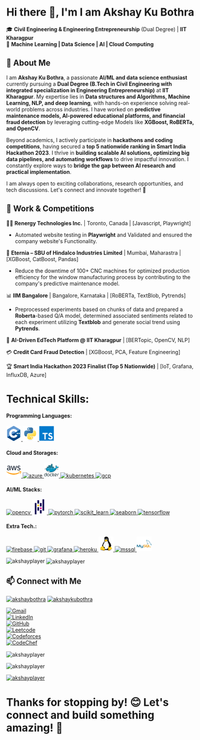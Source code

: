 <h1 align="center">Hi there 👋, I'm I am Akshay Ku Bothra</h1>

🎓 **Civil Engineering & Engineering Entrepreneurship** (Dual Degree) | **IIT Kharagpur**  
📍 **Machine Learning | Data Science | AI | Cloud Computing**  

## 🚀 About Me  
I am **Akshay Ku Bothra**, a passionate **AI/ML and data science enthusiast** currently pursuing a **Dual Degree (B.Tech in Civil Engineering with integrated specialization in Engineering Entrepreneurship)** at **IIT Kharagpur**. My expertise lies in **Data structures and Algorithms, Machine Learning, NLP, and deep learning**, with hands-on experience solving real-world problems across industries. I have worked on **predictive maintenance models, AI-powered educational platforms, and financial fraud detection** by leveraging cutting-edge Models like **XGBoost, RoBERTa, and OpenCV**.  

Beyond academics, I actively participate in **hackathons and coding competitions**, having secured a **top 5 nationwide ranking in Smart India Hackathon 2023**. I thrive in **building scalable AI solutions, optimizing big data pipelines, and automating workflows** to drive impactful innovation. I constantly explore ways to **bridge the gap between AI research and practical implementation**.  

I am always open to exciting collaborations, research opportunities, and tech discussions. Let's connect and innovate together! 🚀   

## 💼 Work & Competitions 
👨‍💻 **Renergy Technologies Inc.** | Toronto, Canada | [Javascript, Playwright]
- Automated website testing in **Playwright** and Validated and ensured the company website's Functionality.
  
🚀 **Eternia – SBU of Hindalco Industries Limited** | Mumbai, Maharastra | [XGBoost, CatBoost, Pandas]  
- Reduce the downtime of 100+ CNC machines for optimized production efficiency for the window manufacturing process by contributing to the company's predictive maintenance model.

📊 **IIM Bangalore** | Bangalore, Karnataka | [RoBERTa, TextBlob, Pytrends]  
- Preprocessed experiments based on chunks of data and prepared a **Roberta**-based Q/A model, determined associated sentiments related to each experiment utilizing **Textblob** and generate social trend using **Pytrends**.
  
🤖 **AI-Driven EdTech Platform @ IIT Kharagpur** | [BERTopic, OpenCV, NLP]

💳 **Credit Card Fraud Detection** | [XGBoost, PCA, Feature Engineering]

🏆 **Smart India Hackathon 2023 Finalist (Top 5 Nationwide)** | [IoT, Grafana, InfluxDB, Azure]



<h1 align="left">Technical Skills:</h1>
<h4 align="left">Programming Languages:</h4>
<p align="left"> <a href="https://www.w3schools.com/cpp/" target="_blank" rel="noreferrer"> <img src="https://raw.githubusercontent.com/devicons/devicon/master/icons/cplusplus/cplusplus-original.svg" alt="cplusplus" width="40" height="40"/> </a> 
<a href="https://www.python.org" target="_blank" rel="noreferrer"> <img src="https://raw.githubusercontent.com/devicons/devicon/master/icons/python/python-original.svg" alt="python" width="40" height="40"/> </a>
<a href="https://www.typescriptlang.org/" target="_blank" rel="noreferrer"> <img src="https://raw.githubusercontent.com/devicons/devicon/master/icons/typescript/typescript-original.svg" alt="typescript" width="40" height="40"/> </a> </p>

<h4 align="left">Cloud and Storages:</h4>
<a href="https://aws.amazon.com" target="_blank" rel="noreferrer"> <img src="https://raw.githubusercontent.com/devicons/devicon/master/icons/amazonwebservices/amazonwebservices-original-wordmark.svg" alt="aws" width="40" height="40"/> </a> <a href="https://azure.microsoft.com/en-in/" target="_blank" rel="noreferrer"> <img src="https://www.vectorlogo.zone/logos/microsoft_azure/microsoft_azure-icon.svg" alt="azure" width="40" height="40"/> </a>
<a href="https://www.docker.com/" target="_blank" rel="noreferrer"> <img src="https://raw.githubusercontent.com/devicons/devicon/master/icons/docker/docker-original-wordmark.svg" alt="docker" width="40" height="40"/> </a>
<a href="https://kubernetes.io" target="_blank" rel="noreferrer"> <img src="https://www.vectorlogo.zone/logos/kubernetes/kubernetes-icon.svg" alt="kubernetes" width="40" height="40"/> </a>
<a href="https://cloud.google.com" target="_blank" rel="noreferrer"> <img src="https://www.vectorlogo.zone/logos/google_cloud/google_cloud-icon.svg" alt="gcp" width="40" height="40"/> </a> 

<h4 align="left">AI/ML Stacks:</h4>
<a href="https://opencv.org/" target="_blank" rel="noreferrer"> <img src="https://www.vectorlogo.zone/logos/opencv/opencv-icon.svg" alt="opencv" width="40" height="40"/> </a> 
<a href="https://pandas.pydata.org/" target="_blank" rel="noreferrer"> <img src="https://raw.githubusercontent.com/devicons/devicon/2ae2a900d2f041da66e950e4d48052658d850630/icons/pandas/pandas-original.svg" alt="pandas" width="40" height="40"/> </a> 
<a href="https://pytorch.org/" target="_blank" rel="noreferrer"> <img src="https://www.vectorlogo.zone/logos/pytorch/pytorch-icon.svg" alt="pytorch" width="40" height="40"/> </a> 
<a href="https://scikit-learn.org/" target="_blank" rel="noreferrer"> <img src="https://upload.wikimedia.org/wikipedia/commons/0/05/Scikit_learn_logo_small.svg" alt="scikit_learn" width="40" height="40"/> </a> 
<a href="https://seaborn.pydata.org/" target="_blank" rel="noreferrer"> <img src="https://seaborn.pydata.org/_images/logo-mark-lightbg.svg" alt="seaborn" width="40" height="40"/> </a> 
<a href="https://www.tensorflow.org" target="_blank" rel="noreferrer"> <img src="https://www.vectorlogo.zone/logos/tensorflow/tensorflow-icon.svg" alt="tensorflow" width="40" height="40"/> </a> 

<h4 align="left">Extra Tech.:</h4>
<a href="https://firebase.google.com/" target="_blank" rel="noreferrer"> <img src="https://www.vectorlogo.zone/logos/firebase/firebase-icon.svg" alt="firebase" width="40" height="40"/> </a> 
<a href="https://git-scm.com/" target="_blank" rel="noreferrer"> <img src="https://www.vectorlogo.zone/logos/git-scm/git-scm-icon.svg" alt="git" width="40" height="40"/> </a> 
<a href="https://grafana.com" target="_blank" rel="noreferrer"> <img src="https://www.vectorlogo.zone/logos/grafana/grafana-icon.svg" alt="grafana" width="40" height="40"/> </a> 
<a href="https://heroku.com" target="_blank" rel="noreferrer"> <img src="https://www.vectorlogo.zone/logos/heroku/heroku-icon.svg" alt="heroku" width="40" height="40"/> </a> 
<a href="https://www.linux.org/" target="_blank" rel="noreferrer"> <img src="https://raw.githubusercontent.com/devicons/devicon/master/icons/linux/linux-original.svg" alt="linux" width="40" height="40"/> </a> 
<a href="https://www.microsoft.com/en-us/sql-server" target="_blank" rel="noreferrer"> <img src="https://www.svgrepo.com/show/303229/microsoft-sql-server-logo.svg" alt="mssql" width="40" height="40"/> </a> 
<a href="https://www.mysql.com/" target="_blank" rel="noreferrer"> <img src="https://raw.githubusercontent.com/devicons/devicon/master/icons/mysql/mysql-original-wordmark.svg" alt="mysql" width="40" height="40"/> </a> 

  

<p><img align="left" src="https://github-readme-stats.vercel.app/api/top-langs?username=akshayplayer&show_icons=true&locale=en&layout=compact" alt="akshayplayer" /></p>

<p>&nbsp;<img align="center" src="https://github-readme-stats.vercel.app/api?username=akshayplayer&show_icons=true&locale=en" alt="akshayplayer" /></p>

## 📫 Connect with Me  

<p align="left">
<!-- <a href="https://linkedin.com/in/akshay-ku-bothra-1136861bb" target="blank"><img align="center" src="https://raw.githubusercontent.com/rahuldkjain/github-profile-readme-generator/master/src/images/icons/Social/linked-in-alt.svg" alt="akshay-ku-bothra-1136861bb" height="30" width="40" /></a> -->
<a href="https://kaggle.com/akshaybothra" target="blank"><img align="center" src="https://raw.githubusercontent.com/rahuldkjain/github-profile-readme-generator/master/src/images/icons/Social/kaggle.svg" alt="akshaybothra" height="30" width="40" /></a>
<!-- <a href="https://codeforces.com/profile/akshayku.bothra" target="blank"><img align="center" src="https://raw.githubusercontent.com/rahuldkjain/github-profile-readme-generator/master/src/images/icons/Social/codeforces.svg" alt="akshayku.bothra" height="30" width="40" /></a> -->
<!-- <a href="https://www.leetcode.com/user3885in" target="blank"><img align="center" src="https://raw.githubusercontent.com/rahuldkjain/github-profile-readme-generator/master/src/images/icons/Social/leet-code.svg" alt="user3885in" height="30" width="40" /></a> -->
<a href="https://auth.geeksforgeeks.org/user/akshaykubothra" target="blank"><img align="center" src="https://raw.githubusercontent.com/rahuldkjain/github-profile-readme-generator/master/src/images/icons/Social/geeks-for-geeks.svg" alt="akshaykubothra" height="30" width="40" /></a>
</p>

[![Gmail](https://img.shields.io/badge/-Gmail-D14836?style=flat&logo=gmail&logoColor=white)](mailto:akshayku.bothra@gmail.com)  
[![LinkedIn](https://img.shields.io/badge/-LinkedIn-blue?style=flat&logo=linkedin&logoColor=white)](https://www.linkedin.com/in/akshay-ku-bothra-1136861bb/)  
[![GitHub](https://img.shields.io/badge/-GitHub-black?style=flat&logo=github)](https://github.com/Akshayplayer)  
[![Leetcode](https://img.shields.io/badge/-Leetcode-orange?style=flat&logo=leetcode)](https://leetcode.com/u/user3885IN/)  
[![Codeforces](https://img.shields.io/badge/-Codeforces-blue?style=flat&logo=codeforces)](https://codeforces.com/profile/akshayku.bothra)  
[![CodeChef](https://img.shields.io/badge/-CodeChef-brown?style=flat&logo=codechef)](https://www.codechef.com/users/akshaykubothra)  

<p><img align="center" src="https://github-readme-streak-stats.herokuapp.com/?user=akshayplayer&" alt="akshayplayer" /></p>


<p align="left"> <img src="https://komarev.com/ghpvc/?username=akshayplayer&label=Profile%20views&color=0e75b6&style=flat" alt="akshayplayer" /> </p>

<p align="left"> <a href="https://github.com/ryo-ma/github-profile-trophy"><img src="https://github-profile-trophy.vercel.app/?username=akshayplayer" alt="akshayplayer" /></a> </p>




# Thanks for stopping by! 😊 Let's connect and build something amazing! 🚀
